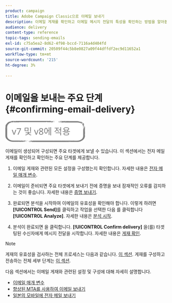 ```yaml
---
product: campaign
title: Adobe Campaign Classic으로 이메일 보내기
description: 이메일 게재를 확인하고 이메일 메시지 전달의 특성을 확인하는 방법을 알아봅니다.
audience: delivery
content-type: reference
topic-tags: sending-emails
exl-id: c75a5ea2-8d62-4f98-bccd-7116a4d404fd
source-git-commit: 20509f44c5b8e0827a09f44dffdf2ec9d11652a1
workflow-type: tm+mt
source-wordcount: '215'
ht-degree: 3%

---
```


# 이메일을 보내는 주요 단계 {#confirming-email-delivery}

![](../../assets/common.svg)

이메일이 생성되어 구성되면 주요 타겟에게 보낼 수 있습니다. 이 섹션에서는 전자 메일 게재를 확인하고 확인하는 주요 단계를 제공합니다.

1. 이메일 게재와 관련된 모든 설정을 구성했는지 확인합니다. 자세한 내용은 [전자 메일 매개 변수](email-parameters.md).
1. 이메일이 준비되면 주요 타겟에게 보내기 전에 증명을 보내 잠재적인 오류를 감지하는 것이 좋습니다. 자세한 내용은 [증명 보내기](steps-validating-the-delivery.md#sending-a-proof).

1. 완료되면 분석을 시작하여 이메일의 유효성을 확인해야 합니다. 이렇게 하려면 **[!UICONTROL Send]**&#x200B;를 클릭하고 작업을 선택한 다음 를 클릭합니다 **[!UICONTROL Analyze]**. 자세한 내용은 [분석 시작](steps-validating-the-delivery.md#analyzing-the-delivery).

1. 분석이 완료되면 을 클릭합니다. **[!UICONTROL Confirm delivery]** 을(를) 타겟팅된 수신자에게 메시지 전달을 시작합니다. 자세한 내용은 [게재 확인](steps-sending-the-delivery.md#confirming-delivery).

   <!--Add screenshot with analysis done and Confirm delivery button activated.-->

>[!NOTE]
>
>게재의 유효성을 검사하는 전체 프로세스는 다음과 같습니다. [이 섹션](steps-validating-the-delivery.md). 게재를 구성하고 전송하는 전체 세부 단계는 [이 섹션](steps-sending-the-delivery.md).

다음 섹션에서는 이메일 게재와 관련된 설정 및 구성에 대해 자세히 설명합니다.
<!--* [Generating the mirror page](generating-mirror-page.md)
* [Email BCC](email-bcc.md)-->
* [이메일 매개 변수](email-parameters.md)
* [향상된 MTA를 사용하여 이메일 보내기](sending-with-enhanced-mta.md)
* [일본의 모바일에 전자 메일 보내기](sending-emails-on-japanese-mobiles.md)
